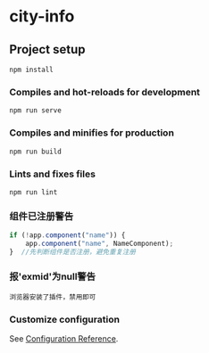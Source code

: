 # city-info

## Project setup
```
npm install
```

### Compiles and hot-reloads for development
```
npm run serve
```

### Compiles and minifies for production
```
npm run build
```

### Lints and fixes files
```
npm run lint
```

### 组件已注册警告
```js
if (!app.component("name")) {
    app.component("name", NameComponent);
}  //先判断组件是否注册，避免重复注册
```

### 报'exmid'为null警告
```
浏览器安装了插件，禁用即可
```


### Customize configuration
See [Configuration Reference](https://cli.vuejs.org/config/).
